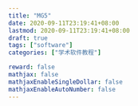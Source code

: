 ```yaml
---
title: "MG5"
date: 2020-09-11T23:19:41+08:00
lastmod: 2020-09-11T23:19:41+08:00
draft: true
tags: ["software"]
categories: ["学术软件教程"]

reward: false
mathjax: false
mathjaxEnableSingleDollar: false
mathjaxEnableAutoNumber: false
---
```


<!--more-->

